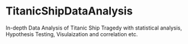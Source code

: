 # TitanicShipDataAnalysis
In-depth Data Analysis of Titanic Ship Tragedy
with statistical analysis, Hypothesis Testing, Visulaization and correlation etc.
